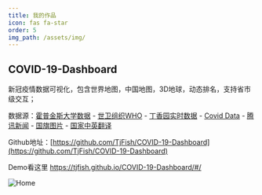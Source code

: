 ```yaml
---
title: 我的作品
icon: fas fa-star
order: 5
img_path: /assets/img/
---
```


## COVID-19-Dashboard

新冠疫情数据可视化，包含世界地图，中国地图，3D地球，动态排名，支持省市级交互；

数据源：[霍普金斯大学数据](https://github.com/CSSEGISandData/COVID-19) - [世卫组织WHO](https://www.who.int/zh/emergencies/diseases/novel-coronavirus-2019/advice-for-public) - [丁香园实时数据](https://3g.dxy.cn/newh5/view/pneumonia) - [Covid Data](https://github.com/bumbeishvili/covid19-daily-data) - [腾讯新闻](https://news.qq.com/zt2020/page/feiyan.htm#/global) - [国旗图片](https://corona.lmao.ninja/) - [国家中英翻译](<https://github.com/TjFish/Random>) 

Github地址：[https://github.com/TjFish/COVID-19-Dashboard](https://github.com/TjFish/COVID-19-Dashboard)

Demo看这里  <https://tjfish.github.io/COVID-19-Dashboard/#/>

![Home](project.assets/home.png)

<script src="https://giscus.app/client.js"
        data-repo="TjFish/TjFish.github.io"
        data-repo-id="R_kgDOG90Emg"
        data-category="Announcements"
        data-category-id="DIC_kwDOG90Ems4COBNe"
        data-mapping="title"
        data-reactions-enabled="1"
        data-emit-metadata="0"
        data-input-position="bottom"
        data-theme="light"
        data-lang="zh-CN"
        crossorigin="anonymous"
        async>
</script>